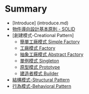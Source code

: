 # Summary
* [Introduce] (introduce.md)
* [物件導向設計基本原則  - SOLID](oodPrinciple.md)	
* [創建模式-Creational Pattern]
	* [簡單工廠模式 Simple Factory](simpleFactory.md)
	* [工廠模式 Factory](factory.md)
	* [抽象工廠模式 Abstract Factory](abstractFactory.md)
	* [單例模式 Singleton](singleton.md)
	* [原型模式 Prototype](prototype.md)
	* [建造者模式 Builder](builder.md)
* [結構模式-Structural Pattern](structural.md)
* [行為模式-Behavioral Pattern](behavioral.md)